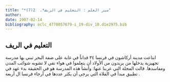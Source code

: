 ```yaml
---
title: "*سير العلم : التعليم في الريف*.  2(7)"
author: 
date: 1907-02-14
bibliography: oclc_4770057679-i_19-div_10.d1e2975.bib
---
```




##  التعليم في الريف 


 ابتاعت مدينة أركاشون في فرنسا  ٣٤  فداناً في غابة على ضفة البحر تبني بها مدرسة تجهيزية يدخلها من يريدون من الأولاد أن يتعلموا في هواء نقي لا تشوبه شوائب المدن ومفاسدها. قالت المجلة التي عربنا عنها: وأنشأ هذه المدرسة هو في الحقيقة بدء عهد في تطبيق مبدأ في الفلاة التي يرجى أن يكثر عددها في أرجاء فرنسا ال  أربعة  . 
